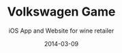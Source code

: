 ---
# Basics

title: Volkswagen Game
client: volkswagen
subtitle: iOS App and Website for wine retailer
description: "When I first started out working with Wine in Black my team was briefed with designing, develop and launching the next generation wine purchasing App. What we released wasn't just a shop in the App Store but arguably the fastest and easiest way to purchase wine – ever."

year: 2016
roles: [Illustraion]

# Graphics

graphics:
  - primary: volkswagen.png
    mobile: screenshot-1.png
    color: black
date: 2014-03-09

# Display

layout: project
underconstruction: true

# Blocks

---